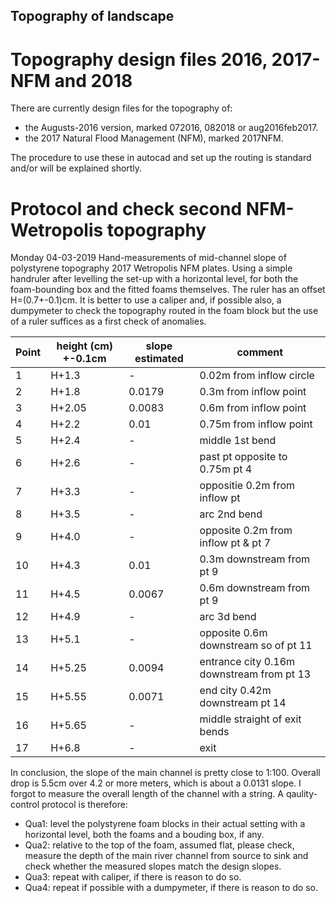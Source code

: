 ## Topography of landscape 

# Topography design files 2016, 2017-NFM and 2018
There are currently design files for the topography of:
- the Augusts-2016 version, marked 072016, 082018 or aug2016feb2017.
- the 2017 Natural Flood Management (NFM), marked 2017NFM.

The procedure to use these in autocad and set up the routing is standard and/or will be explained shortly.

# Protocol and check second NFM-Wetropolis topography
Monday 04-03-2019 Hand-measurements of mid-channel slope of polystyrene topography 2017 Wetropolis NFM plates. Using a simple handruler after levelling the set-up with a horizontal level, for both the foam-bounding box and the fitted foams themselves. The ruler has an offset H=(0.7+-0.1)cm. It is better to use a caliper and, if possible also, a dumpymeter to check the topography routed in the foam block but the use of a ruler suffices as a first check of anomalies.

| Point | height (cm) +-0.1cm | slope estimated | comment |
|--------|-------|--------|--------|
| 1 | H+1.3 |-| 0.02m from inflow circle | 
| 2 | H+1.8 |0.0179 | 0.3m from inflow point | 
| 3 | H+2.05| 0.0083  | 0.6m from inflow point | 
| 4 | H+2.2 | 0.01 | 0.75m from inflow point | 
| 5 | H+2.4 | - | middle 1st bend | 
| 6 | H+2.6 | - | past pt opposite to 0.75m pt 4| 
| 7 | H+3.3 |- | oppositie 0.2m from inflow pt | 
| 8 | H+3.5 |- | arc 2nd bend | 
| 9 | H+4.0 | - | opposite 0.2m from inflow pt & pt 7 | 
| 10| H+4.3 |0.01 | 0.3m downstream from pt 9 | 
| 11| H+4.5 | 0.0067 | 0.6m downstream from pt 9 | 
| 12| H+4.9 |- | arc 3d bend | 
| 13| H+5.1 |- | opposite 0.6m downstream so of pt 11 | 
| 14| H+5.25 |0.0094 | entrance city 0.16m downstream from pt 13 |
| 15| H+5.55 |0.0071 | end city 0.42m downstream pt 14 | 
| 16| H+5.65 |- | middle straight of exit bends |
| 17| H+6.8 | - | exit |

In conclusion, the slope of the main channel is pretty close to 1:100. Overall drop is 5.5cm over 4.2 or more meters, which is about a 0.0131 slope. I forgot to measure the overall length of the channel with a string. A qaulity-control protocol is therefore:
- Qua1: level the polystyrene foam blocks in their actual setting with a horizontal level, both the foams and a bouding box, if any.
- Qua2: relative to the top of the foam, assumed flat, please check, measure the depth of the main river channel from source to sink and check whether the measured slopes match the design slopes.
- Qua3: repeat with caliper, if there is reason to do so.
- Qua4: repeat if possible with a dumpymeter, if there is reason to do so.
